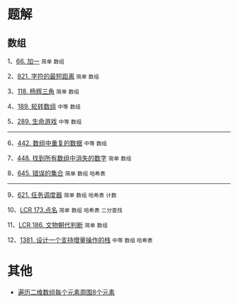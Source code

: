 # 题解
## 数组
1、[66. 加一](https://github.com/sinkhaha/algorithm/blob/main/1_plus_one_66.md) `简单` `数组`

2、[821. 字符的最短距离](https://github.com/sinkhaha/algorithm/blob/main/2_shortestToChar_821.md) `简单` `数组`

3、[118. 杨辉三角](https://github.com/sinkhaha/algorithm/blob/main/3_generate_118.md) `简单` `数组`

4、[189. 轮转数组](https://github.com/sinkhaha/algorithm/blob/main/4_rotate_189.md) `中等` `数组`

5、[289. 生命游戏](https://github.com/sinkhaha/algorithm/blob/main/5_gameOfLife_289.md) `中等` `数组`

--- 

6、[442. 数组中重复的数据](https://github.com/sinkhaha/algorithm/blob/main/6_findDuplicates_422.md) `中等` `数组`

7、[448. 找到所有数组中消失的数字](https://github.com/sinkhaha/algorithm/blob/main/7_findDisappearedNumbers_448.md) `简单` `数组`

8、[645. 错误的集合](https://github.com/sinkhaha/algorithm/blob/main/9_findErrorNums_645.md) `简单` `数组` `哈希表`

--- 

9、[621. 任务调度器](https://github.com/sinkhaha/algorithm/blob/main/8_leastInterval_621.md) `简单` `数组` `哈希表` `计数` 

10、[LCR 173.点名](https://github.com/sinkhaha/algorithm/blob/main/10_takeAttendance_LCR173.md) `简单` `数组` `哈希表` `二分查找`

11、[LCR 186. 文物朝代判断](https://github.com/sinkhaha/algorithm/blob/main/11_checkDynasty_LCR186.md) `简单` `数组`

12、[1381. 设计一个支持增量操作的栈](https://github.com/sinkhaha/algorithm/blob/main/12_CustomStack_1381.md) `中等` `数组` `哈希表` 

# 其他
* [遍历二维数组每个元素周围8个元素](https://github.com/sinkhaha/algorithm/blob/main/%E5%85%B6%E4%BB%96/%E9%81%8D%E5%8E%86%E4%BA%8C%E7%BB%B4%E6%95%B0%E7%BB%84%E6%AF%8F%E4%B8%AA%E5%85%83%E7%B4%A0%E5%91%A8%E5%9B%B48%E4%B8%AA%E5%85%83%E7%B4%A0.md)

